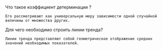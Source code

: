 Что такое коэффициент детерминации ?

	Его рассматривают как универсальную меру зависимости одной случайной величины от множества других.

Для чего необходимо строить линии тренда?

	Линии тренда представляют собой геометрическое отображение средних значений необходимых показателей.
